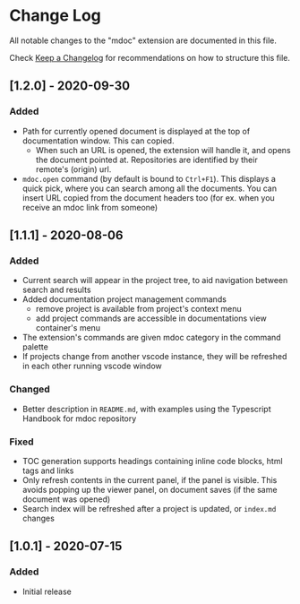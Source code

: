 # Change Log

All notable changes to the "mdoc" extension are documented in this file.

Check [Keep a Changelog](http://keepachangelog.com/) for recommendations on how to structure this file.

## [1.2.0] - 2020-09-30
### Added
- Path for currently opened document is displayed at the top of documentation window. This can copied.
  - When such an URL is opened, the extension will handle it, and opens the document pointed at. Repositories are identified by their remote's (origin) url.
- `mdoc.open` command (by default is bound to `Ctrl+F1`). This displays a quick pick, where you can search among all the documents. You can insert URL copied from the document headers too (for ex. when you receive an mdoc link from someone)

## [1.1.1] - 2020-08-06
### Added
- Current search will appear in the project tree, to aid navigation between search and results
- Added documentation project management commands
  - remove project is available from project's context menu
  - add project commands are accessible in documentations view container's menu
- The extension's commands are given mdoc category in the command palette
- If projects change from another vscode instance, they will be refreshed in each other running vscode window

### Changed
- Better description in `README.md`, with examples using the Typescript Handbook for mdoc repository

### Fixed
- TOC generation supports headings containing inline code blocks, html tags and links
- Only refresh contents in the current panel, if the panel is visible. This avoids popping up the viewer panel, on document saves (if the same document was opened)
- Search index will be refreshed after a project is updated, or `index.md` changes

## [1.0.1] - 2020-07-15

### Added
- Initial release